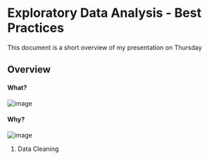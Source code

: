 
# Exploratory Data Analysis - Best Practices 

This document is a short overview of my presentation on Thursday

## Overview


#### What?

![image](https://user-images.githubusercontent.com/25378211/120262249-724cfc00-c267-11eb-9076-8f6300385874.png)

#### Why?

![image](https://user-images.githubusercontent.com/25378211/120262176-577a8780-c267-11eb-9a30-0e5b610fccf8.png)


1. Data Cleaning


